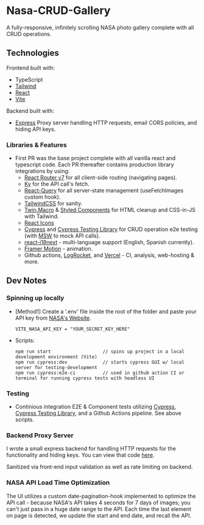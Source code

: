 # Nasa-CRUD-Gallery

A fully-responsive, infinitely scrolling NASA photo gallery complete with all CRUD operations.

## Technologies

Frontend built with:

- TypeScript
- [Tailwind](https://tailwindcss.com/)
- [React](https://react.dev/)
- [Vite](https://vitejs.dev/)

Backend built with:

- [Express](https://github.com/Vroomfrondal/NASA-CRUD-PROXY) Proxy server handling HTTP requests, email CORS policies, and hiding API keys.

### Libraries & Features

- First PR was the base project complete with all vanilla react and typescript code. Each PR thereafter contains production library integrations by using:
  - [React Router v7](https://reacttraining.com/blog/react-router-v6-pre) for all client-side routing (navigating pages).
  - [Ky](https://github.com/sindresorhus/ky) for the API call's fetch.
  - [React-Query](https://tanstack.com/query/v3/) for all server-state management (useFetchImages custom hook).
  - [TailwindCSS](https://tailwindcss.com/) for sanity.
  - [Twin.Macro](https://github.com/ben-rogerson/twin.macro/blob/master/docs/index.md) & [Styled Components](https://github.com/ben-rogerson/twin.macro) for HTML cleanup and CSS-in-JS with Tailwind.
  - [React Icons](https://react-icons.github.io/react-icons/)
  - [Cypress](https://www.cypress.io/) and [Cypress Testing Library](https://testing-library.com/docs/cypress-testing-library/intro/) for CRUD operation e2e testing (with [MSW](https://www.npmjs.com/package/msw) to mock API calls).
  - [react-i18next](https://react.i18next.com/) - multi-language support (English, Spanish currently).
  - [Framer Motion](https://www.framer.com/motion/) - animation.
  - Github actions, [LogRocket](https://logrocket.com/), and [Vercel](Vercel) - CI, analysis, web-hosting & more.

## Dev Notes

### Spinning up locally

- [Method1] Create a '.env' file inside the root of the folder and paste your API key from [NASA's Website](https://api.nasa.gov/).

  ```
  VITE_NASA_API_KEY = "YOUR_SECRET_KEY_HERE"
  ```

- Scripts:

  ```
  npm run start                   // spins up project in a local development environment (Vite)
  npm run cypress:dev             // starts cypress GUI w/ local server for testing-development
  npm run cypress:e2e-ci          // used in github action CI or terminal for running cypress tests with headless UI
  ```

### Testing

- Continious integration E2E & Component tests utilizing [Cypress](https://www.cypress.io/), [Cypress Testing Library](https://testing-library.com/docs/cypress-testing-library/intro/), and a Github Actions pipeline. See above scripts.

### Backend Proxy Server

I wrote a small express backend for handling HTTP requests for the <NewsLetter/> functionality and hiding keys. You can view that code [here](https://github.com/Vroomfrondal/NASA-CRUD-PROXY).

Sanitized via front-end input validation as well as rate limiting on backend.

### NASA API Load Time Optimization

The UI utilizes a custom date-pagination-hook implemented to optimize the API call - because NASA's API takes 4 seconds for 7 days of images; you can't just pass in a huge date range to the API. Each time the last element on page is detected, we update the start and end date, and recall the API.
